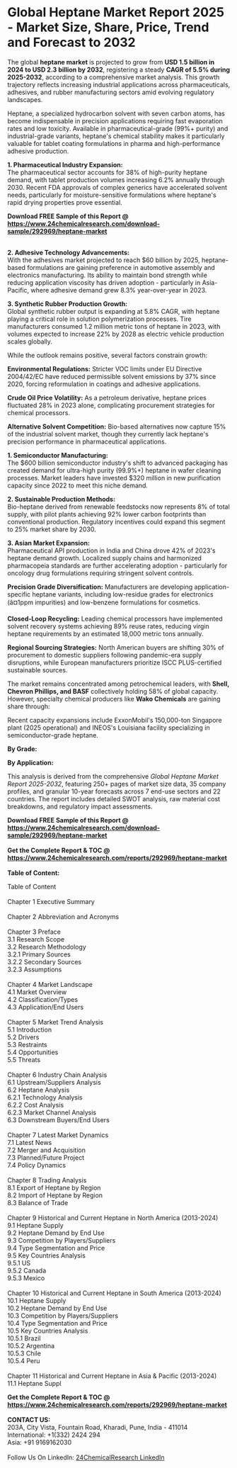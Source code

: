 <h1>Global Heptane Market Report 2025 - Market Size, Share, Price, Trend and Forecast to 2032</h1><p>The global <strong>heptane market</strong> is projected to grow from <strong>USD 1.5 billion in 2024 to USD 2.3 billion by 2032</strong>, registering a steady <strong>CAGR of 5.5% during 2025-2032</strong>, according to a comprehensive market analysis. This growth trajectory reflects increasing industrial applications across pharmaceuticals, adhesives, and rubber manufacturing sectors amid evolving regulatory landscapes.</p><p>Heptane, a specialized hydrocarbon solvent with seven carbon atoms, has become indispensable in precision applications requiring fast evaporation rates and low toxicity. Available in pharmaceutical-grade (99%+ purity) and industrial-grade variants, heptane's chemical stability makes it particularly valuable for tablet coating formulations in pharma and high-performance adhesive production.</p><p><strong>1. Pharmaceutical Industry Expansion:</strong><br>
The pharmaceutical sector accounts for 38% of high-purity heptane demand, with tablet production volumes increasing 6.2% annually through 2030. Recent FDA approvals of complex generics have accelerated solvent needs, particularly for moisture-sensitive formulations where heptane's rapid drying properties prove essential.</p><div><b>Download FREE Sample of this Report @ 
            <a href="https://www.24chemicalresearch.com/download-sample/292969/heptane-market">
            https://www.24chemicalresearch.com/download-sample/292969/heptane-market</a></b></div><br><p><strong>2. Adhesive Technology Advancements:</strong><br>
With the adhesives market projected to reach $60 billion by 2025, heptane-based formulations are gaining preference in automotive assembly and electronics manufacturing. Its ability to maintain bond strength while reducing application viscosity has driven adoption - particularly in Asia-Pacific, where adhesive demand grew 8.3% year-over-year in 2023.</p><p><strong>3. Synthetic Rubber Production Growth:</strong><br>
Global synthetic rubber output is expanding at 5.8% CAGR, with heptane playing a critical role in solution polymerization processes. Tire manufacturers consumed 1.2 million metric tons of heptane in 2023, with volumes expected to increase 22% by 2028 as electric vehicle production scales globally.</p><p>While the outlook remains positive, several factors constrain growth:</p><p><strong>Environmental Regulations:</strong> Stricter VOC limits under EU Directive 2004/42/EC have reduced permissible solvent emissions by 37% since 2020, forcing reformulation in coatings and adhesive applications.</p><p><strong>Crude Oil Price Volatility:</strong> As a petroleum derivative, heptane prices fluctuated 28% in 2023 alone, complicating procurement strategies for chemical processors.</p><p><strong>Alternative Solvent Competition:</strong> Bio-based alternatives now capture 15% of the industrial solvent market, though they currently lack heptane's precision performance in pharmaceutical applications.</p><p><strong>1. Semiconductor Manufacturing:</strong><br>
The $600 billion semiconductor industry's shift to advanced packaging has created demand for ultra-high purity (99.9%+) heptane in wafer cleaning processes. Market leaders have invested $320 million in new purification capacity since 2022 to meet this niche demand.</p><p><strong>2. Sustainable Production Methods:</strong><br>
Bio-heptane derived from renewable feedstocks now represents 8% of total supply, with pilot plants achieving 92% lower carbon footprints than conventional production. Regulatory incentives could expand this segment to 25% market share by 2030.</p><p><strong>3. Asian Market Expansion:</strong><br>
Pharmaceutical API production in India and China drove 42% of 2023's heptane demand growth. Localized supply chains and harmonized pharmacopeia standards are further accelerating adoption - particularly for oncology drug formulations requiring stringent solvent controls.</p><p><strong>Precision Grade Diversification:</strong> Manufacturers are developing application-specific heptane variants, including low-residue grades for electronics (â¤1ppm impurities) and low-benzene formulations for cosmetics.</p><p><strong>Closed-Loop Recycling:</strong> Leading chemical processors have implemented solvent recovery systems achieving 89% reuse rates, reducing virgin heptane requirements by an estimated 18,000 metric tons annually.</p><p><strong>Regional Sourcing Strategies:</strong> North American buyers are shifting 30% of procurement to domestic suppliers following pandemic-era supply disruptions, while European manufacturers prioritize ISCC PLUS-certified sustainable sources.</p><p>The market remains concentrated among petrochemical leaders, with <strong>Shell, Chevron Phillips, and BASF</strong> collectively holding 58% of global capacity. However, specialty chemical producers like <strong>Wako Chemicals</strong> are gaining share through:</p><p>Recent capacity expansions include ExxonMobil's 150,000-ton Singapore plant (2025 operational) and INEOS's Louisiana facility specializing in semiconductor-grade heptane.</p><p><strong>By Grade:</strong></p><p><strong>By Application:</strong></p><p>This analysis is derived from the comprehensive <em>Global Heptane Market Report 2025-2032</em>, featuring 250+ pages of market size data, 35 company profiles, and granular 10-year forecasts across 7 end-use sectors and 22 countries. The report includes detailed SWOT analysis, raw material cost breakdowns, and regulatory impact assessments.</p><div><b>Download FREE Sample of this Report @ 
            <a href="https://www.24chemicalresearch.com/download-sample/292969/heptane-market">
            https://www.24chemicalresearch.com/download-sample/292969/heptane-market</a></b></div><br><div><b>Get the Complete Report & TOC @ 
            <a href="https://www.24chemicalresearch.com/reports/292969/heptane-market">
            https://www.24chemicalresearch.com/reports/292969/heptane-market</a></b></div><br>
            <b>Table of Content:</b><p>Table of Content<br />
<br />
Chapter 1 Executive Summary<br />
<br />
Chapter 2 Abbreviation and Acronyms<br />
<br />
Chapter 3 Preface<br />
3.1 Research Scope<br />
3.2 Research Methodology<br />
  3.2.1 Primary Sources<br />
  3.2.2 Secondary Sources<br />
  3.2.3 Assumptions<br />
		<br />
Chapter 4 Market Landscape<br />
4.1 Market Overview<br />
4.2 Classification/Types<br />
4.3 Application/End Users<br />
<br />
Chapter 5 Market Trend Analysis <br />
5.1 Introduction<br />
5.2 Drivers<br />
5.3 Restraints<br />
5.4 Opportunities<br />
5.5 Threats<br />
<br />
Chapter 6 Industry Chain Analysis<br />
6.1 Upstream/Suppliers Analysis<br />
6.2 Heptane Analysis<br />
  6.2.1 Technology Analysis<br />
  6.2.2 Cost Analysis<br />
  6.2.3 Market Channel Analysis<br />
6.3 Downstream Buyers/End Users<br />
<br />
Chapter 7 Latest Market Dynamics<br />
7.1 Latest News<br />
7.2 Merger and Acquisition<br />
7.3 Planned/Future Project<br />
7.4 Policy Dynamics<br />
<br />
Chapter 8 Trading Analysis<br />
8.1 Export of Heptane by Region<br />
8.2 Import of Heptane by Region<br />
8.3 Balance of Trade<br />
<br />
Chapter 9 Historical and Current Heptane in North America (2013-2024)<br />
9.1 Heptane Supply <br />
9.2 Heptane Demand by End Use<br />
9.3 Competition by Players/Suppliers<br />
9.4 Type Segmentation and Price<br />
9.5 Key Countries Analysis<br />
  9.5.1 US<br />
  9.5.2 Canada<br />
  9.5.3 Mexico<br />
<br />
Chapter 10 Historical and Current Heptane in South America (2013-2024)<br />
10.1 Heptane Supply <br />
10.2 Heptane Demand by End Use<br />
10.3 Competition by Players/Suppliers<br />
10.4 Type Segmentation and Price<br />
10.5 Key Countries Analysis<br />
  10.5.1 Brazil<br />
  10.5.2 Argentina<br />
  10.5.3 Chile<br />
  10.5.4 Peru<br />
<br />
Chapter 11 Historical and Current Heptane in Asia & Pacific (2013-2024)<br />
11.1 Heptane Suppl</p><div><b>Get the Complete Report & TOC @ 
            <a href="https://www.24chemicalresearch.com/reports/292969/heptane-market">
            https://www.24chemicalresearch.com/reports/292969/heptane-market</a></b></div><br><b>CONTACT US:</b><br>
            203A, City Vista, Fountain Road, Kharadi, Pune, India - 411014<br>
            International: +1(332) 2424 294<br>
            Asia: +91 9169162030 <br><br>
            Follow Us On LinkedIn: <a href="https://www.linkedin.com/company/24chemicalresearch/">24ChemicalResearch LinkedIn</a>